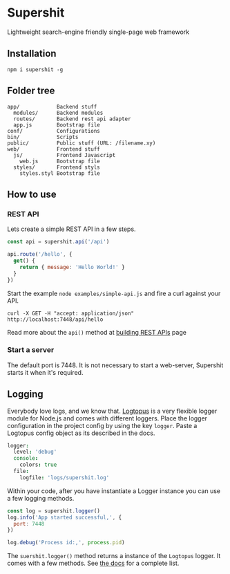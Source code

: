 Supershit
=========

Lightweight search-engine friendly single-page web framework

## Installation

```shell
npm i supershit -g
```


Folder tree
-----------

```
app/            Backend stuff
  modules/      Backend modules
  routes/       Backend rest api adapter
  app.js        Bootstrap file
conf/           Configurations
bin/            Scripts
public/         Public stuff (URL: /filename.xy)
web/            Frontend stuff
  js/           Frontend Javascript
    web.js      Bootstrap file
  styles/       Frontend styls
    styles.styl Bootstrap file
```
## How to use

### REST API

Lets create a simple REST API in a few steps.

```js
const api = supershit.api('/api')

api.route('/hello', {
  get() {
    return { message: 'Hello World!' }
  }
})
```

Start the example `node examples/simple-api.js` and fire a curl against your API.

```curl
curl -X GET -H "accept: application/json" http://localhost:7448/api/hello
```

Read more about the `api()` method at [building REST APIs](./docs/api.md) page
### Start a server

The default port is 7448. It is not necessary to start a web-server, Supershit starts it when it's required.

## Logging

Everybody love logs, and we know that. [Logtopus](https://github.com/Andifeind/logtopus) is a very flexible logger module for Node.js and comes with different loggers. Place the logger configuration in the project config by using the key `logger`. Paste a Logtopus config object as its described in the docs.

```coffee
logger:
  level: 'debug'
  console:
    colors: true
  file:
    logfile: 'logs/supershit.log'
```

Within your code, after you have instantiate a Logger instance you can use a few logging methods.

```js
const log = supershit.logger()
log.info('App started successful,', {
  port: 7448
})

log.debug('Process id:,', process.pid)
```

The `suershit.logger()` method returns a instance of the `Logtopus` logger. It comes with a few methods. See [the docs](https://github.com/andifeind/logtopuss) for a complete list.
